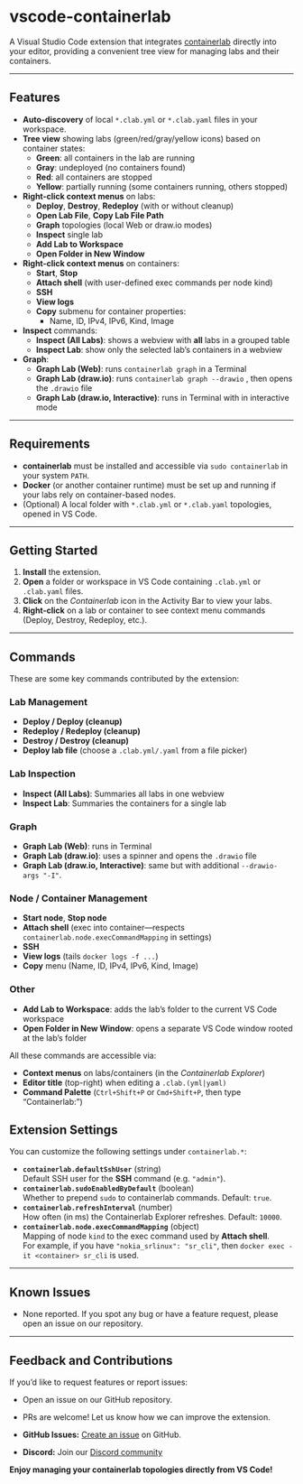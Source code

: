 # vscode-containerlab

A Visual Studio Code extension that integrates [containerlab](https://containerlab.dev/) directly into your editor, providing a convenient tree view for managing labs and their containers.

---
## Features

- **Auto-discovery** of local `*.clab.yml` or `*.clab.yaml` files in your workspace.  
- **Tree view** showing labs (green/red/gray/yellow icons) based on container states:
  - **Green**: all containers in the lab are running  
  - **Gray**: undeployed (no containers found)  
  - **Red**: all containers are stopped  
  - **Yellow**: partially running (some containers running, others stopped)
- **Right-click context menus** on labs:
  - **Deploy**, **Destroy**, **Redeploy** (with or without cleanup)
  - **Open Lab File**, **Copy Lab File Path**
  - **Graph** topologies (local Web or draw.io modes)
  - **Inspect** single lab
  - **Add Lab to Workspace**
  - **Open Folder in New Window**
- **Right-click context menus** on containers:
  - **Start**, **Stop**  
  - **Attach shell** (with user-defined exec commands per node kind)  
  - **SSH**  
  - **View logs**  
  - **Copy** submenu for container properties:
    - Name, ID, IPv4, IPv6, Kind, Image
- **Inspect** commands:
  - **Inspect (All Labs)**: shows a webview with **all** labs in a grouped table
  - **Inspect Lab**: show only the selected lab’s containers in a webview
- **Graph**:
  - **Graph Lab (Web)**: runs `containerlab graph` in a Terminal
  - **Graph Lab (draw.io)**: runs `containerlab graph --drawio` , then opens the `.drawio` file
  - **Graph Lab (draw.io, Interactive)**: runs in Terminal with in interactive mode

---

## Requirements

- **containerlab** must be installed and accessible via `sudo containerlab` in your system `PATH`.
- **Docker** (or another container runtime) must be set up and running if your labs rely on container-based nodes.
- (Optional) A local folder with `*.clab.yml` or `*.clab.yaml` topologies, opened in VS Code.


---

## Getting Started

1. **Install** the extension.
2. **Open** a folder or workspace in VS Code containing `.clab.yml` or `.clab.yaml` files.
3. **Click** on the _Containerlab_ icon in the Activity Bar to view your labs.
4. **Right-click** on a lab or container to see context menu commands (Deploy, Destroy, Redeploy, etc.).

---

## Commands

These are some key commands contributed by the extension:

### Lab Management
- **Deploy / Deploy (cleanup)**  
- **Redeploy / Redeploy (cleanup)**  
- **Destroy / Destroy (cleanup)**
- **Deploy lab file** (choose a `.clab.yml/.yaml` from a file picker)

### Lab Inspection
- **Inspect (All Labs)**: Summaries all labs in one webview  
- **Inspect Lab**: Summaries the containers for a single lab

### Graph
- **Graph Lab (Web)**: runs in Terminal  
- **Graph Lab (draw.io)**: uses a spinner and opens the `.drawio` file  
- **Graph Lab (draw.io, Interactive)**: same but with additional `--drawio-args "-I"`.

### Node / Container Management
- **Start node**, **Stop node**  
- **Attach shell** (exec into container—respects `containerlab.node.execCommandMapping` in settings)  
- **SSH**  
- **View logs** (tails `docker logs -f ...`)  
- **Copy** menu (Name, ID, IPv4, IPv6, Kind, Image)

### Other
- **Add Lab to Workspace**: adds the lab’s folder to the current VS Code workspace  
- **Open Folder in New Window**: opens a separate VS Code window rooted at the lab’s folder  

All these commands are accessible via:
- **Context menus** on labs/containers (in the _Containerlab Explorer_)
- **Editor title** (top-right) when editing a `.clab.(yml|yaml)`
- **Command Palette** (`Ctrl+Shift+P` or `Cmd+Shift+P`, then type “Containerlab:”)

## Extension Settings

You can customize the following settings under `containerlab.*`:

- **`containerlab.defaultSshUser`** (string)  
  Default SSH user for the **SSH** command (e.g. `"admin"`).
- **`containerlab.sudoEnabledByDefault`** (boolean)  
  Whether to prepend `sudo` to containerlab commands. Default: `true`.
- **`containerlab.refreshInterval`** (number)  
  How often (in ms) the Containerlab Explorer refreshes. Default: `10000`.
- **`containerlab.node.execCommandMapping`** (object)  
  Mapping of node `kind` to the exec command used by **Attach shell**.  
  For example, if you have `"nokia_srlinux": "sr_cli"`, then `docker exec -it <container> sr_cli` is used.

---

## Known Issues

- None reported. If you spot any bug or have a feature request, please open an issue on our repository.

---

## Feedback and Contributions

If you’d like to request features or report issues:
- Open an issue on our GitHub repository.
- PRs are welcome! Let us know how we can improve the extension.

- **GitHub Issues:** [Create an issue](https://github.com/srl-labs/vscode-containerlab/issues) on GitHub.
- **Discord:** Join our [Discord community](https://discord.gg/vAyddtaEV9)

**Enjoy managing your containerlab topologies directly from VS Code!**
